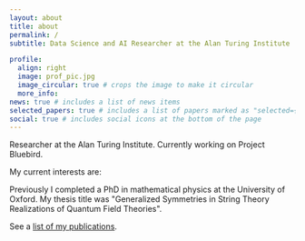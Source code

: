 ```yaml
---
layout: about
title: about
permalink: /
subtitle: Data Science and AI Researcher at the Alan Turing Institute

profile:
  align: right
  image: prof_pic.jpg
  image_circular: true # crops the image to make it circular
  more_info:
news: true # includes a list of news items
selected_papers: true # includes a list of papers marked as "selected={true}"
social: true # includes social icons at the bottom of the page
---
```


Researcher at the Alan Turing Institute. Currently working on Project Bluebird.

My current interests are:

Previously I completed a PhD in mathematical physics at the University of Oxford. My thesis title was "Generalized Symmetries in String Theory Realizations of Quantum Field Theories".

See a [list of my publications](https://scholar.google.com/citations?user=zY2v7W8AAAAJ&hl=en).
